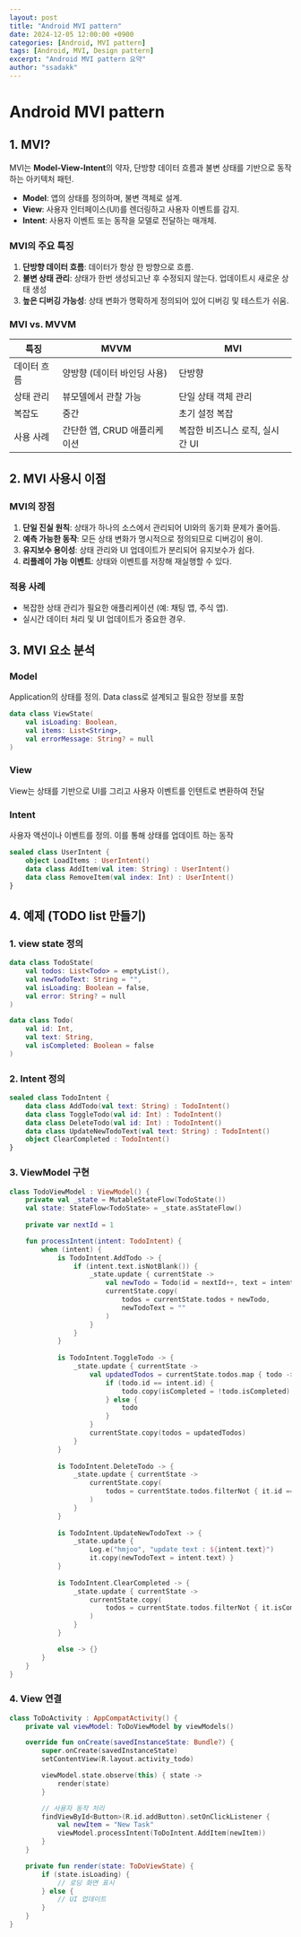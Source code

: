 ```yaml
---
layout: post
title: "Android MVI pattern"
date: 2024-12-05 12:00:00 +0900
categories: [Android, MVI pattern]
tags: [Android, MVI, Design pattern]
excerpt: "Android MVI pattern 요약"
author: "ssadakk"
---
```


# Android MVI pattern

## 1. MVI?
MVI는 **Model-View-Intent**의 약자, 단방향 데이터 흐름과 불변 상태를 기반으로 동작하는 아키텍처 패턴.

- **Model**: 앱의 상태를 정의하며, 불변 객체로 설계.
- **View**: 사용자 인터페이스(UI)를 렌더링하고 사용자 이벤트를 감지.
- **Intent**: 사용자 이벤트 또는 동작을 모델로 전달하는 매개체.

### MVI의 주요 특징
1. **단방향 데이터 흐름**: 데이터가 항상 한 방향으로 흐름.
2. **불변 상태 관리**: 상태가 한번 생성되고난 후 수정되지 않는다. 업데이트시 새로운 상태 생성
3. **높은 디버깅 가능성**: 상태 변화가 명확하게 정의되어 있어 디버깅 및 테스트가 쉬움.

### MVI vs. MVVM

| 특징        | MVVM                         | MVI                             |
| ----------- | ---------------------------- | ------------------------------- |
| 데이터 흐름 | 양방향 (데이터 바인딩 사용)  | 단방향                          |
| 상태 관리   | 뷰모델에서 관찰 가능         | 단일 상태 객체 관리             |
| 복잡도      | 중간                         | 초기 설정 복잡                  |
| 사용 사례   | 간단한 앱, CRUD 애플리케이션 | 복잡한 비즈니스 로직, 실시간 UI |

## 2. MVI 사용시 이점
### MVI의 장점
1. **단일 진실 원칙**: 상태가 하나의 소스에서 관리되어 UI와의 동기화 문제가 줄어듬.
2. **예측 가능한 동작**: 모든 상태 변화가 명시적으로 정의되므로 디버깅이 용이.
3. **유지보수 용이성**: 상태 관리와 UI 업데이트가 분리되어 유지보수가 쉽다.
4. **리플레이 가능 이벤트**: 상태와 이벤트를 저장해 재실행할 수 있다.

### 적용 사례
- 복잡한 상태 관리가 필요한 애플리케이션 (예: 채팅 앱, 주식 앱).
- 실시간 데이터 처리 및 UI 업데이트가 중요한 경우.

## 3. MVI 요소 분석
### Model
Application의 상태를 정의. Data class로 설계되고 필요한 정보를 포함
```kotlin
data class ViewState(
    val isLoading: Boolean,
    val items: List<String>,
    val errorMessage: String? = null
)
```

### View 
View는 상태를 기반으로 UI를 그리고 사용자 이벤트를 인텐트로 변환하여 전달

### Intent
사용자 액션이나 이벤트를 정의. 이를 통해 상태를 업데이트 하는 동작
```kotlin
sealed class UserIntent {
    object LoadItems : UserIntent()
    data class AddItem(val item: String) : UserIntent()
    data class RemoveItem(val index: Int) : UserIntent()
}
```

## 4. 예제 (TODO list 만들기)
### 1. view state 정의
```kotlin
data class TodoState(
    val todos: List<Todo> = emptyList(),
    val newTodoText: String = "",
    val isLoading: Boolean = false,
    val error: String? = null
)

data class Todo(
    val id: Int,
    val text: String,
    val isCompleted: Boolean = false
) 
```

### 2. Intent 정의
```kotlin
sealed class TodoIntent {
    data class AddTodo(val text: String) : TodoIntent()
    data class ToggleTodo(val id: Int) : TodoIntent()
    data class DeleteTodo(val id: Int) : TodoIntent()
    data class UpdateNewTodoText(val text: String) : TodoIntent()
    object ClearCompleted : TodoIntent()
} 
```

### 3. ViewModel 구현
```kotlin
class TodoViewModel : ViewModel() {
    private val _state = MutableStateFlow(TodoState())
    val state: StateFlow<TodoState> = _state.asStateFlow()
    
    private var nextId = 1

    fun processIntent(intent: TodoIntent) {
        when (intent) {
            is TodoIntent.AddTodo -> {
                if (intent.text.isNotBlank()) {
                    _state.update { currentState ->
                        val newTodo = Todo(id = nextId++, text = intent.text)
                        currentState.copy(
                            todos = currentState.todos + newTodo,
                            newTodoText = ""
                        )
                    }
                }
            }
            
            is TodoIntent.ToggleTodo -> {
                _state.update { currentState ->
                    val updatedTodos = currentState.todos.map { todo ->
                        if (todo.id == intent.id) {
                            todo.copy(isCompleted = !todo.isCompleted)
                        } else {
                            todo
                        }
                    }
                    currentState.copy(todos = updatedTodos)
                }
            }
            
            is TodoIntent.DeleteTodo -> {
                _state.update { currentState ->
                    currentState.copy(
                        todos = currentState.todos.filterNot { it.id == intent.id }
                    )
                }
            }
            
            is TodoIntent.UpdateNewTodoText -> {
                _state.update {
                    Log.e("hmjoo", "update text : ${intent.text}")
                    it.copy(newTodoText = intent.text) }
            }
            
            is TodoIntent.ClearCompleted -> {
                _state.update { currentState ->
                    currentState.copy(
                        todos = currentState.todos.filterNot { it.isCompleted }
                    )
                }
            }

            else -> {}
        }
    }
} 

```

### 4. View 연결
```kotlin
class ToDoActivity : AppCompatActivity() {
    private val viewModel: ToDoViewModel by viewModels()

    override fun onCreate(savedInstanceState: Bundle?) {
        super.onCreate(savedInstanceState)
        setContentView(R.layout.activity_todo)

        viewModel.state.observe(this) { state ->
            render(state)
        }

        // 사용자 동작 처리
        findViewById<Button>(R.id.addButton).setOnClickListener {
            val newItem = "New Task"
            viewModel.processIntent(ToDoIntent.AddItem(newItem))
        }
    }

    private fun render(state: ToDoViewState) {
        if (state.isLoading) {
            // 로딩 화면 표시
        } else {
            // UI 업데이트
        }
    }
}
```
